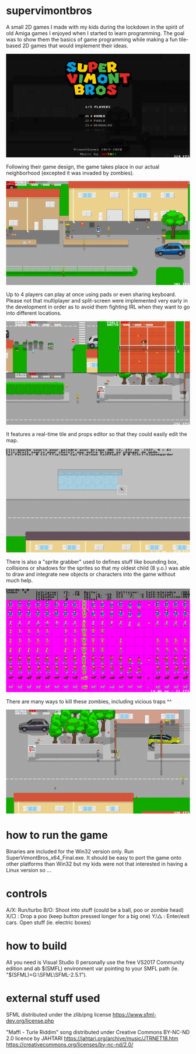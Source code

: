 # supervimontbros

A small 2D games I made with my kids during the lockdown in the spirit of old Amiga games I enjoyed when I started to learn programming. The goal was to show them the basics of game programming while making a fun tile-based 2D games that would implement their ideas.

![Title](img/title.png?raw=true "Title")


Following their game design, the game takes place in our actual neighborhood (excepted it was invaded by zombies).

![House](img/house.png?raw=true "House")


Up to 4 players can play at once using pads or even sharing keyboard. Please not that multiplayer and split-screen were implemented very early in the development in order as to avoid them fighting IRL when they want to go into different locations.

![3Players](img/3players.png?raw=true "3 Players")


It features a real-time tile and props editor so that they could easily edit the map.

![Tiles](img/tiles.png?raw=true "Tiles Editor")


There is also a "sprite grabber" used to defines stuff like bounding box, collisions or shadows for the sprites so that my oldest child (8 y.o.) was able to draw and integrate new objects or characters into the game without much help.

![Sprites](img/sprites.png?raw=true "Sprites Editor")


There are many ways to kill these zombies, including vicious traps ^^

![Trap](img/itsatrap.png?raw=true "Trap")


# how to run the game

Binaries are included for the Win32 version only. Run SuperVimontBros_x64_Final.exe. 
It should be easy to port the game onto other platforms than Win32 but my kids were not that interested in having a Linux version so ...


# controls

A/X: Run/turbo
B/O: Shoot into stuff (could be a ball, poo or zombie head)
X/▢ : Drop a poo (keep button pressed longer for a big one)
Y/△ : Enter/exit cars. Open stuff (ie. electric boxes)


# how to build

All you need is Visual Studio (I personally use the free VS2017 Community edition and ab $(SMFL) environment var pointing to your SMFL path (ie. "$(SFML)=G:\SFML\SFML-2.5.1").

# external stuff used

SFML distributed under the zlib/png license
https://www.sfml-dev.org/license.php

"Maffi - Turle Riddim" song distributed under Creative Commons BY-NC-ND 2.0 licence by JAHTARI
https://jahtari.org/archive/music/JTRNET18.htm
https://creativecommons.org/licenses/by-nc-nd/2.0/
 
